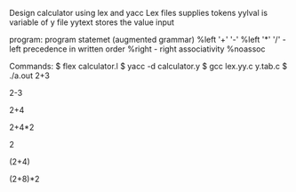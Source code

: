 Design calculator using lex and yacc
Lex files supplies tokens
yylval is variable of y file
yytext stores the value input

program: program statemet (augmented grammar)
%left '+' '-'
%left '*' '/' - left precedence in written order
%right - right associativity
%noassoc


Commands:
$ flex calculator.l
$ yacc -d calculator.y
$ gcc lex.yy.c y.tab.c
$ ./a.out
2+3

2-3

2+4

2+4*2

2

(2+4)

(2+8)*2